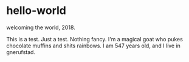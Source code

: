 # hello-world
welcoming the world, 2018.

This is a test. Just a test. Nothing fancy.
I'm a magical goat who pukes chocolate muffins and shits rainbows. I am 547 years old, and I live in gnerufstad.
